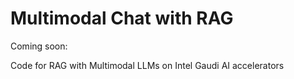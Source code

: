 # Multimodal Chat with RAG

Coming soon:

Code for RAG with Multimodal LLMs on Intel Gaudi AI accelerators
